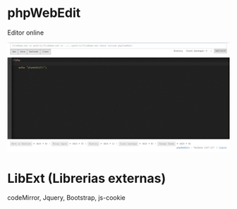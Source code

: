 # phpWebEdit
Editor online

![Pantalla](/screen_web.png?raw=true "Pantalla")

# LibExt (Librerias externas)
codeMirror,
Jquery,
Bootstrap,
js-cookie
